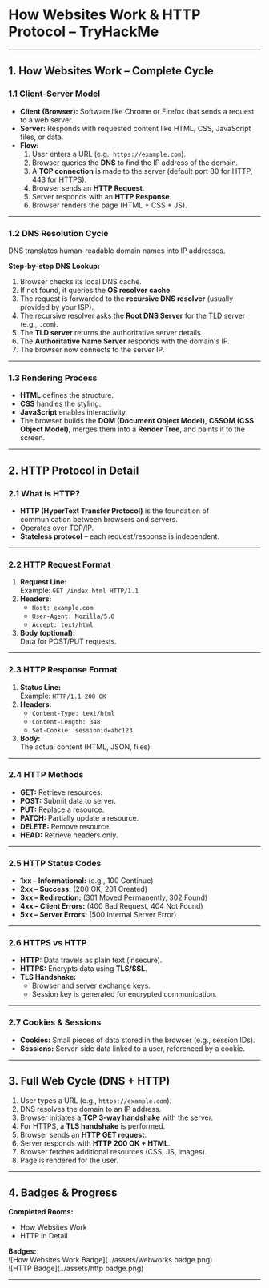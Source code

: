 # How Websites Work & HTTP Protocol – TryHackMe


---

## 1. How Websites Work – Complete Cycle

### 1.1 Client-Server Model
- **Client (Browser):** Software like Chrome or Firefox that sends a request to a web server.
- **Server:** Responds with requested content like HTML, CSS, JavaScript files, or data.
- **Flow:**
  1. User enters a URL (e.g., `https://example.com`).
  2. Browser queries the **DNS** to find the IP address of the domain.
  3. A **TCP connection** is made to the server (default port 80 for HTTP, 443 for HTTPS).
  4. Browser sends an **HTTP Request**.
  5. Server responds with an **HTTP Response**.
  6. Browser renders the page (HTML + CSS + JS).

---

### 1.2 DNS Resolution Cycle
DNS translates human-readable domain names into IP addresses.

**Step-by-step DNS Lookup:**
1. Browser checks its local DNS cache.
2. If not found, it queries the **OS resolver cache**.
3. The request is forwarded to the **recursive DNS resolver** (usually provided by your ISP).
4. The recursive resolver asks the **Root DNS Server** for the TLD server (e.g., `.com`).
5. The **TLD server** returns the authoritative server details.
6. The **Authoritative Name Server** responds with the domain's IP.
7. The browser now connects to the server IP.

---

### 1.3 Rendering Process
- **HTML** defines the structure.
- **CSS** handles the styling.
- **JavaScript** enables interactivity.
- The browser builds the **DOM (Document Object Model)**, **CSSOM (CSS Object Model)**, merges them into a **Render Tree**, and paints it to the screen.

---

## 2. HTTP Protocol in Detail

### 2.1 What is HTTP?
- **HTTP (HyperText Transfer Protocol)** is the foundation of communication between browsers and servers.
- Operates over TCP/IP.
- **Stateless protocol** – each request/response is independent.

---

### 2.2 HTTP Request Format
1. **Request Line:**  
   Example: `GET /index.html HTTP/1.1`
2. **Headers:**  
   - `Host: example.com`
   - `User-Agent: Mozilla/5.0`
   - `Accept: text/html`
3. **Body (optional):**  
   Data for POST/PUT requests.

---

### 2.3 HTTP Response Format
1. **Status Line:**  
   Example: `HTTP/1.1 200 OK`
2. **Headers:**  
   - `Content-Type: text/html`
   - `Content-Length: 348`
   - `Set-Cookie: sessionid=abc123`
3. **Body:**  
   The actual content (HTML, JSON, files).

---

### 2.4 HTTP Methods
- **GET:** Retrieve resources.
- **POST:** Submit data to server.
- **PUT:** Replace a resource.
- **PATCH:** Partially update a resource.
- **DELETE:** Remove resource.
- **HEAD:** Retrieve headers only.

---

### 2.5 HTTP Status Codes
- **1xx – Informational:** (e.g., 100 Continue)
- **2xx – Success:** (200 OK, 201 Created)
- **3xx – Redirection:** (301 Moved Permanently, 302 Found)
- **4xx – Client Errors:** (400 Bad Request, 404 Not Found)
- **5xx – Server Errors:** (500 Internal Server Error)

---

### 2.6 HTTPS vs HTTP
- **HTTP:** Data travels as plain text (insecure).
- **HTTPS:** Encrypts data using **TLS/SSL**.
- **TLS Handshake:**  
  - Browser and server exchange keys.
  - Session key is generated for encrypted communication.

---

### 2.7 Cookies & Sessions
- **Cookies:** Small pieces of data stored in the browser (e.g., session IDs).
- **Sessions:** Server-side data linked to a user, referenced by a cookie.

---

## 3. Full Web Cycle (DNS + HTTP)
1. User types a URL (e.g., `https://example.com`).
2. DNS resolves the domain to an IP address.
3. Browser initiates a **TCP 3-way handshake** with the server.
4. For HTTPS, a **TLS handshake** is performed.
5. Browser sends an **HTTP GET request**.
6. Server responds with **HTTP 200 OK + HTML**.
7. Browser fetches additional resources (CSS, JS, images).
8. Page is rendered for the user.

---

## 4. Badges & Progress

**Completed Rooms:**
- How Websites Work
- HTTP in Detail

**Badges:**  
![How Websites Work Badge](../assets/webworks badge.png)  
![HTTP Badge](../assets/http badge.png)

---

